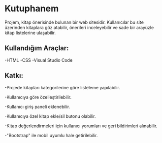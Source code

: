 # Kutuphanem

Projem, kitap önerisinde bulunan bir web sitesidir. Kullanıcılar bu site üzerinden kitaplara göz atabilir, önerileri inceleyebilir ve sade bir arayüzle kitap listelerine ulaşabilir.

## Kullandığım Araçlar:
-HTML
-CSS
-Visual Studio Code

## Katkı:

-Projede kitapları kategorilerine göre listeleme yapılabilir.

-Kullanıcıya göre özelleştirilebilir.

-Kullanıcı giriş paneli eklenebilir.

-Kullanıcıya özel kitap ekle/sil butonu olabilir.

-Kitap değerlendirmeleri için kullanıcı yorumları ve geri bildirimleri alınabilir.

-"Bootstrap" ile mobil uyumlu hale getirilebilir.


